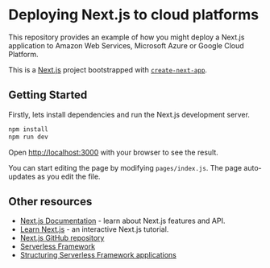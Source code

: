 # Deploying Next.js to cloud platforms

This repository provides an example of how you might deploy a Next.js application to Amazon Web Services, Microsoft Azure or Google Cloud Platform.

This is a [Next.js](https://nextjs.org/) project bootstrapped with [`create-next-app`](https://github.com/vercel/next.js/tree/canary/packages/create-next-app).

## Getting Started

Firstly, lets install dependencies and run the Next.js development server.

```bash
npm install
npm run dev
```

Open [http://localhost:3000](http://localhost:3000) with your browser to see the result.

You can start editing the page by modifying `pages/index.js`. The page auto-updates as you edit the file.

## Other resources

- [Next.js Documentation](https://nextjs.org/docs) - learn about Next.js features and API.
- [Learn Next.js](https://nextjs.org/learn) - an interactive Next.js tutorial.
- [Next.js GitHub repository](https://github.com/vercel/next.js/)
- [Serverless Framework](https://www.serverless.com/)
- [Structuring Serverless Framework applications](https://www.serverless.com/blog/structuring-a-real-world-serverless-app)

